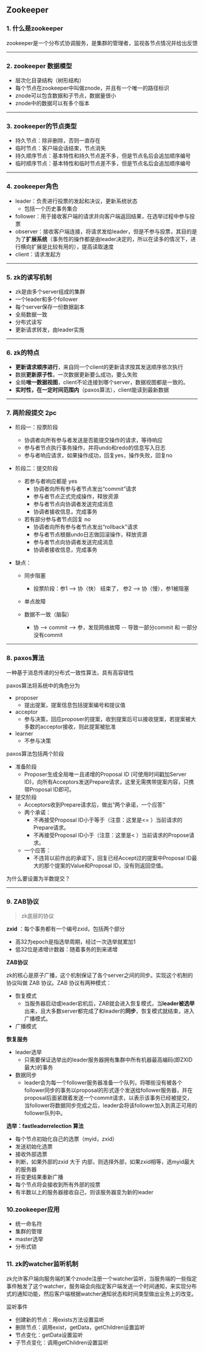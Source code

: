## Zookeeper

### 1. 什么是zookeeper

zookeeper是一个分布式协调服务，是集群的管理者，监视各节点情况并给出反馈

---

### 2. zookeeper 数据模型

+ 层次化目录结构（树形结构）
+ 每个节点在zookeeper中叫做znode，并且有一个唯一的路径标识
+ znode可以包含数据和子节点，数据量很小
+ znode中的数据可以有多个版本

---

### 3. zookeeper的节点类型

+ 持久节点：除非删除，否则一直存在
+ 临时节点：客户端会话结束，节点消失
+ 持久顺序节点：基本特性和持久节点差不多，但是节点名后会追加顺序编号
+ 临时顺序节点：基本特性和临时节点差不多，但是节点名后会追加顺序编号

---

### 4. zookeeper角色

+ leader：负责进行投票的发起和决议，更新系统状态
  + 包括一个历史事务集合
+ follower：用于接收客户端的请求并向客户端返回结果，在选举过程中参与投票
+ observer：接收客户端连接，将请求发给leader，但是不参与投票，其目的是为了**扩展系统**（事务性的操作都是由leader决定的，所以在读多的情况下，进行横向扩展是比较有用的），提高读取速度
+ client：请求发起方

---

### 5. zk的读写机制

+ zk是由多个server组成的集群
+ 一个leader和多个follower
+ 每个server保存一份数据副本
+ 全局数据一致
+ 分布式读写
+ 更新请求转发，由leader实施

---

### 6. zk的特点

+ **更新请求顺序进行**，来自同一个client的更新请求按其发送顺序依次执行
+ 数据**更新原子性**，一次数据更新要么成功，要么失败
+ 全局**唯一数据视图**，client不论连接到哪个server，数据视图都是一致的。
+ **实时性，在一定时间范围内**（paxos算法），client能读到最新数据

---

### 7. 两阶段提交 2pc

+ 阶段一：投票阶段
  + 协调者向所有参与者发送是否能提交操作的请求，等待响应
  + 参与者节点执行事务操作，并将undo和redo的信息写入日志
  + 参与者响应请求，如果操作成功，回复yes，操作失败，回复no

+ 阶段二：提交阶段
  + 若参与者响应都是 yes
    + 协调者向所有参与者节点发出“commit”请求
    + 参与者节点正式完成操作，释放资源
    + 参与者节点向协调者发送完成消息
    + 协调者接收信息，完成事务
  + 若有部分参与者节点回复 no
    + 协调者向所有参与者节点发出“rollback”请求
    + 参与者节点根据undo日志做回滚操作，释放资源
    + 参与者节点向协调者发送完成消息
    + 协调者接收信息，完成事务

+ 缺点：
  + 同步阻塞
    + 投票阶段：参1 --> 协（快） 结束了， 参2 --> 协（慢），参1被阻塞
  + 单点故障

  + 数据不一致（脑裂）
    + 协 -->  commit --> 参，发现网络故障 -- 导致一部分commit 和 一部分没有commit

---

### 8. paxos算法

一种基于消息传递的分布式一致性算法，具有高容错性

paxos算法将系统中的角色分为

+ proposer
  + 提出提案，提案信息包括提案编号和提议值
+ acceptor
  + 参与决策，回应proposer的提案，收到提案后可以接收提案，若提案被大多数的acceptor接收，则此提案被批准
+ learner
  + 不参与决策

paxos算法包括两个阶段

+ 准备阶段
  + Proposer生成全局唯一且递增的Proposal ID (可使用时间戳加Server ID)，向所有Acceptors发送Prepare请求，这里无需携带提案内容，只携带Proposal ID即可。
+ 提交阶段
  + Acceptors收到Prepare请求后，做出“两个承诺，一个应答”
  + 两个承诺：
    + 不再接受Proposal ID小于等于（注意：这里是<= ）当前请求的Prepare请求。
    + 不再接受Proposal ID小于（注意：这里是< ）当前请求的Propose请求。
  + 一个应答：
    + 不违背以前作出的承诺下，回复已经Accept过的提案中Proposal ID最大的那个提案的Value和Proposal ID，没有则返回空值。

为什么要设置为半数提交？



---

### 9. ZAB协议

> zk底层的协议

**zxid** ：每个事务都有一个编号zxid，包括两个部分

+ 高32为epoch是指选举周期，经过一次选举就累加1
+ 低32位是递增计数器：随着事务的到来递增

**ZAB协议**

zk的核心是原子广播，这个机制保证了各个server之间的同步。实现这个机制的协议叫做 ZAB 协议。ZAB 协议有两种模式：

+ 恢复模式
  + 当服务器启动或leader宕机后，ZAB就会进入恢复模式，当**leader被选举**出来，且大多数server都完成了和leader的**同步**，恢复模式就结束，进入广播模式。
+ 广播模式



**恢复服务**

+ leader选举
  + 只需要保证选举出的leader服务器拥有集群中所有机器最高编码(即ZXID最大)的事务
+ 数据同步
  + leader会为每一个follower服务器准备一个队列，将哪些没有被各个follower同步的事务以proposal的形式逐个发送给follower服务器，并在proposal后面紧跟着发送一个commit请求，以表示该事务已经被提交，当follower将数据同步完成之后，leader会将该follower加入到真正可用的follower队列中。



**选举：fastleaderrelection 算法**

+ 每个节点初始化自己的选票（myid，zxid）
+ 发送初始化选票
+ 接收外部选票
+ 判断，如果外部的zxid 大于 内部，则选择外部，如果zxid相等，选myid最大的服务器
+ 将变更结果重新广播
+ 每个节点将会接收到所有外部的投票
+ 有半数以上的服务器接收自己，则该服务器变为新的leader



### 10.zookeeper应用

+ 统一命名符
+ 集群的管理
+ master选举
+ 分布式锁



### 11. zk的watcher监听机制

zk允许客户端向服务端的某个znode注册一个watcher监听，当服务端的一些指定事件触发了这个watcher，服务端会向指定客户端发送一个时间通知，来实现分布式的通知功能，然后客户端根据watcher通知状态和时间类型做出业务上的改变。

监听事件

+ 创建新的节点：用exists方法设置监听
+ 删除节点：调用exist，getData，getChildren设置监听
+ 节点变化：getData设置监听
+ 子节点变化：调用getChildren设置监听